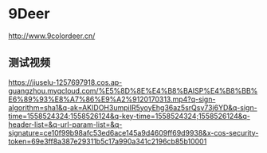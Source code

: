 # 9Deer

http://www.9colordeer.cn/

## 测试视频

https://jiuselu-1257697918.cos.ap-guangzhou.myqcloud.com/%E5%8D%8E%E4%B8%BAISP%E4%B8%BB%E6%89%93%E8%A7%86%E9%A2%9120170313.mp4?q-sign-algorithm=sha1&q-ak=AKIDOH3umpiIR5yoyEhg36az5srQsy73j6YD&q-sign-time=1558524324;1558526124&q-key-time=1558524324;1558526124&q-header-list=&q-url-param-list=&q-signature=ce10f99b98afc53ed6ace145a9d4609ff69d9938&x-cos-security-token=69e3ff8a387e29311b5c17a990a341c2196cb85b10001
